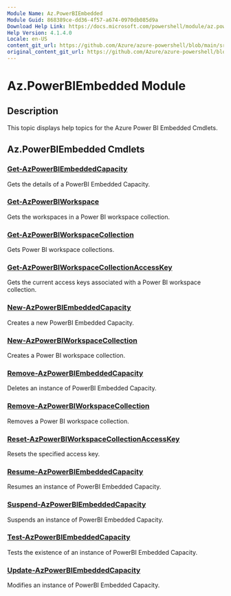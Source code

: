 ```yaml
---
Module Name: Az.PowerBIEmbedded
Module Guid: 868389ce-dd36-4f57-a674-0970db085d9a
Download Help Link: https://docs.microsoft.com/powershell/module/az.powerbiembedded
Help Version: 4.1.4.0
Locale: en-US
content_git_url: https://github.com/Azure/azure-powershell/blob/main/src/PowerBIEmbedded/PowerBIEmbedded/help/Az.PowerBIEmbedded.md
original_content_git_url: https://github.com/Azure/azure-powershell/blob/main/src/PowerBIEmbedded/PowerBIEmbedded/help/Az.PowerBIEmbedded.md
---
```


# Az.PowerBIEmbedded Module
## Description
This topic displays help topics for the Azure Power BI Embedded Cmdlets.

## Az.PowerBIEmbedded Cmdlets
### [Get-AzPowerBIEmbeddedCapacity](Get-AzPowerBIEmbeddedCapacity.md)
Gets the details of a PowerBI Embedded Capacity.

### [Get-AzPowerBIWorkspace](Get-AzPowerBIWorkspace.md)
Gets the workspaces in a Power BI workspace collection.

### [Get-AzPowerBIWorkspaceCollection](Get-AzPowerBIWorkspaceCollection.md)
Gets Power BI workspace collections.

### [Get-AzPowerBIWorkspaceCollectionAccessKey](Get-AzPowerBIWorkspaceCollectionAccessKey.md)
Gets the current access keys associated with a Power BI workspace collection.

### [New-AzPowerBIEmbeddedCapacity](New-AzPowerBIEmbeddedCapacity.md)
Creates a new PowerBI Embedded Capacity.

### [New-AzPowerBIWorkspaceCollection](New-AzPowerBIWorkspaceCollection.md)
Creates a Power BI workspace collection.

### [Remove-AzPowerBIEmbeddedCapacity](Remove-AzPowerBIEmbeddedCapacity.md)
Deletes an instance of PowerBI Embedded Capacity.

### [Remove-AzPowerBIWorkspaceCollection](Remove-AzPowerBIWorkspaceCollection.md)
Removes a Power BI workspace collection.

### [Reset-AzPowerBIWorkspaceCollectionAccessKey](Reset-AzPowerBIWorkspaceCollectionAccessKey.md)
Resets the specified access key.

### [Resume-AzPowerBIEmbeddedCapacity](Resume-AzPowerBIEmbeddedCapacity.md)
Resumes an instance of PowerBI Embedded Capacity.

### [Suspend-AzPowerBIEmbeddedCapacity](Suspend-AzPowerBIEmbeddedCapacity.md)
Suspends an instance of PowerBI Embedded Capacity.

### [Test-AzPowerBIEmbeddedCapacity](Test-AzPowerBIEmbeddedCapacity.md)
Tests the existence of an instance of PowerBI Embedded Capacity.

### [Update-AzPowerBIEmbeddedCapacity](Update-AzPowerBIEmbeddedCapacity.md)
Modifies  an instance of PowerBI Embedded Capacity.

